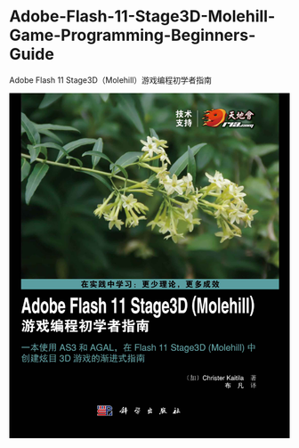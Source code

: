 Adobe-Flash-11-Stage3D-Molehill-Game-Programming-Beginners-Guide
================================================================

Adobe Flash 11 Stage3D（Molehill）游戏编程初学者指南

![](/Adobe%20Flash%2011%20Stage3D(Molehill)游戏编程初学者指南-封一显示.jpg)

